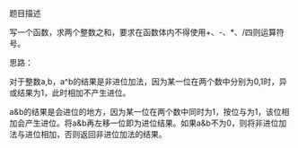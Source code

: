 题目描述

写一个函数，求两个整数之和，要求在函数体内不得使用+、-、*、/四则运算符号。

思路：

对于整数a,b，a^b的结果是非进位加法，因为某一位在两个数中分别为0,1时，异或结果为1，此时相加不产生进位。

a&b的结果是会进位的地方，因为某一位在两个数中同时为1，按位与为1，该位相加会产生进位。将a&b再左移一位即为进位结果。如果a&b不为0，则将非进位加法与进位相加，否则返回非进位加法的结果。
